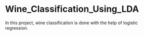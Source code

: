 # Wine_Classification_Using_LDA
In this project, wine classification is done with the help of  logistic regression.
